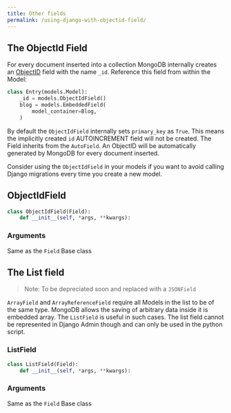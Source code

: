 ```yaml
---
title: Other fields
permalink: /using-django-with-objectid-field/
---
```


## The ObjectId Field

For every document inserted into a collection MongoDB internally creates an [ObjectID](https://docs.mongodb.com/manual/reference/method/ObjectId/) field with the name `_id`. Reference this field from within the Model:

```python
class Entry(models.Model):
    _id = models.ObjectIdField()
    blog = models.EmbeddedField(
        model_container=Blog,
    )
```

By default the `ObjectIdField` internally sets `primary_key` as `True`. This means the implicitly created `id` AUTOINCREMENT field will not be created. The Field inherits from the `AutoField`. An ObjectID will be automatically generated by MongoDB for every document inserted. 

Consider using the `ObjectIdField` in your models if you want to avoid calling Django migrations every time you create a new model.

## ObjectIdField

```python
class ObjectIdField(Field):
    def __init__(self, *args, **kwargs):
```

### Arguments

Same as the `Field` Base class

## The List field

> Note: To be depreciated soon and replaced with a `JSONField`

`ArrayField` and `ArrayReferenceField` require all Models in the list to be of the same type. MongoDB allows the saving of arbitrary data inside it is embedded array. The `ListField` is useful in such cases. The list field cannot be represented in Django Admin though and can only be used in the python script.

### ListField

```python
class ListField(Field):
    def __init__(self, *args, **kwargs):
```

### Arguments

Same as the `Field` Base class